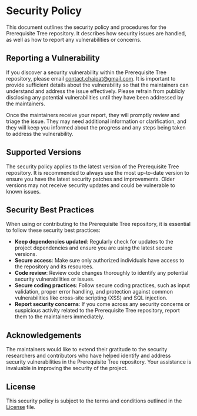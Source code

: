 # Security Policy

This document outlines the security policy and procedures for the Prerequisite Tree repository. It describes how
security issues are handled, as well as how to report any vulnerabilities or concerns.

## Reporting a Vulnerability

If you discover a security vulnerability within the Prerequisite Tree repository, please
email [contact.chaipat@gmail.com](mailto:contact.chaipat@gmail.com). It is important to provide sufficient details about
the vulnerability so that the maintainers can understand and address the issue effectively. Please refrain from publicly
disclosing any potential vulnerabilities until they have been addressed by the maintainers.

Once the maintainers receive your report, they will promptly review and triage the issue. They may need additional
information or clarification, and they will keep you informed about the progress and any steps being taken to address
the vulnerability.

## Supported Versions

The security policy applies to the latest version of the Prerequisite Tree repository. It is recommended to always use
the most up-to-date version to ensure you have the latest security patches and improvements. Older versions may not
receive security updates and could be vulnerable to known issues.

## Security Best Practices

When using or contributing to the Prerequisite Tree repository, it is essential to follow these security best practices:

- **Keep dependencies updated**: Regularly check for updates to the project dependencies and ensure you are using the
  latest secure versions.
- **Secure access**: Make sure only authorized individuals have access to the repository and its resources.
- **Code review**: Review code changes thoroughly to identify any potential security vulnerabilities or issues.
- **Secure coding practices**: Follow secure coding practices, such as input validation, proper error handling, and
  protection against common vulnerabilities like cross-site scripting (XSS) and SQL injection.
- **Report security concerns**: If you come across any security concerns or suspicious activity related to the
  Prerequisite Tree repository, report them to the maintainers immediately.

## Acknowledgements

The maintainers would like to extend their gratitude to the security researchers and contributors who have helped
identify and address security vulnerabilities in the Prerequisite Tree repository. Your assistance is invaluable in
improving the security of the project.

## License

This security policy is subject to the terms and conditions outlined in the [License](LICENSE) file.
